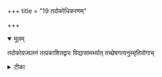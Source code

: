 +++
title = "19 तदोकोधिकरणम्"

+++


<details open><summary>मूलम्</summary>

तदोकोग्रज्वलनं तत्प्रकाशितद्वारः विद्यासामर्थ्यात् तच्छेषगत्यनुस्मृतियोगाच्
</details>



<details><summary>टीका</summary>

ज्वलिताग्रं भवेत्स्थानं विद्याशक्त्यागति स्मृतेः । मूर्धन्ययैति तद््दृष्टः हार्दाऽऽदर्शितमार्गवान् ॥ [504]
</details>

